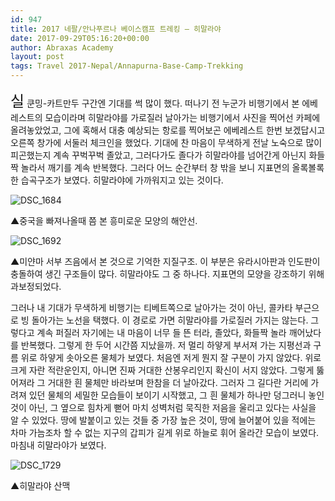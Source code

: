```yaml
---
id: 947
title: 2017 네팔/안나푸르나 베이스캠프 트레킹 – 히말라야
date: 2017-09-29T05:16:20+00:00
author: Abraxas Academy
layout: post
tags: Travel 2017-Nepal/Annapurna-Base-Camp-Trekking
---
```

<span style="font-size: 24px;">실</span> 쿤밍-카트만두 구간엔 기대를 썩 많이 했다. 떠나기 전 누군가 비행기에서 본 에베레스트의 모습이라며 히말라야를 가로질러 날아가는 비행기에서 사진을 찍어선 카페에 올려놓았었고, 그에 혹해서 대충 예상되는 항로를 찍어보곤 에베레스트 한번 보겠답시고 오른쪽 창가에 서둘러 체크인을 했었다. 기대에 찬 마음이 무색하게 전날 노숙으로 많이 피곤했는지 계속 꾸벅꾸벅 졸았고, 그러다가도 졸다가 히말라야를 넘어간게 아닌지 화들짝 놀라서 깨기를 계속 반복했다. 그러다 어느 순간부터 창 밖을 보니 지표면의 올록볼록한 습곡구조가 보였다. 히말라야에 가까워지고 있는 것이다.

![DSC_1684](https://farm5.staticflickr.com/4374/36675081384_2d8e53a347_b.jpg)

▲중국을 빠져나올때 쯤 본 흥미로운 모양의 해안선.

![DSC_1692](https://farm5.staticflickr.com/4510/36675081324_f73600370c_b.jpg)

▲미얀마 서부 즈음에서 본 것으로 기억한 지질구조. 이 부분은 유라시아판과 인도판이 충돌하여 생긴 구조들이 많다. 히말라야도 그 중 하나다. 지표면의 모양을 강조하기 위해 과보정되었다.

그러나 내 기대가 무색하게 비행기는 티베트쪽으로 날아가는 것이 아닌, 콜카타 부근으로 빙 돌아가는 노선을 택했다. 이 경로로 가면 히말라야를 가로질러 가지는 않는다. 그렇다고 계속 퍼질러 자기에는 내 마음이 너무 들 뜬 터라, 졸았다, 화들짝 놀라 깨어났다를 반복했다. 그렇게 한 두어 시간쯤 지났을까. 저 멀리 하얗게 부서져 가는 지평선과 구름 위로 하얗게 솟아오른 물체가 보였다. 처음엔 저게 뭔지 잘 구분이 가지 않았다. 위로 크게 자란 적란운인지, 아니면 진짜 거대한 산봉우리인지 확신이 서지 않았다. 그렇게 뚫어져라 그 거대한 흰 물체만 바라보며 한참을 더 날아갔다. 그러자 그 길다란 거리에 가려져 있던 물체의 세밀한 모습들이 보이기 시작했고,  그 흰 물체가 하나만 덩그러니 놓인 것이 아닌, 그 옆으로 힘차게 뻗어 마치 성벽처럼 묵직한 저음을 울리고 있다는 사실을 알 수 있었다. 땅에 발붙이고 있는 것들 중 가장 높은 것이, 땅에 늘어붙어 있을 적에는 차마 가늠조차 할 수 없는 지구의 갑피가 길게 위로 하늘로 휘어 올라간 모습이 보였다. 마침내 히말라야가 보였다.

 

![DSC_1729](https://farm5.staticflickr.com/4408/36675550144_ac3c9b9e79_b.jpg)

▲히말라야 산맥